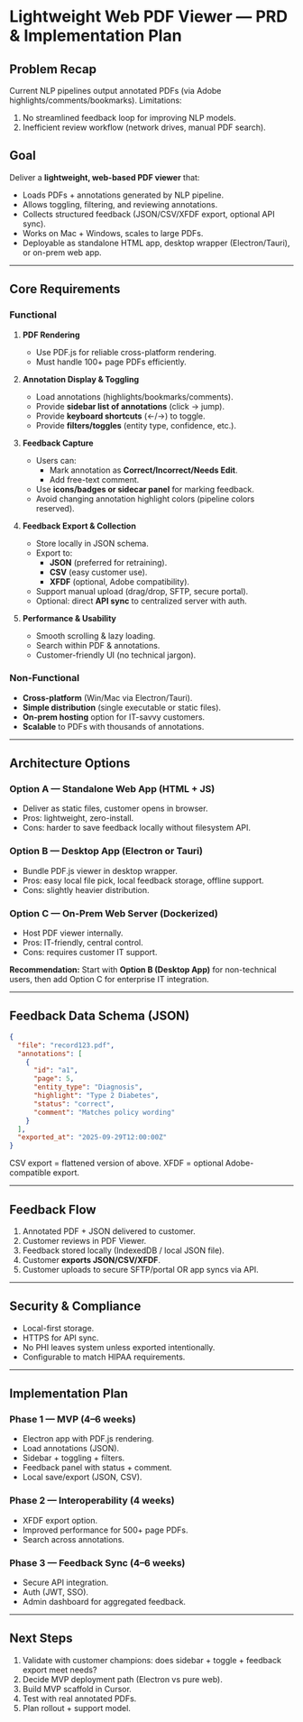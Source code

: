 # Lightweight Web PDF Viewer — PRD & Implementation Plan

## Problem Recap
Current NLP pipelines output annotated PDFs (via Adobe highlights/comments/bookmarks). Limitations:
1. No streamlined feedback loop for improving NLP models.
2. Inefficient review workflow (network drives, manual PDF search).

## Goal
Deliver a **lightweight, web-based PDF viewer** that:
- Loads PDFs + annotations generated by NLP pipeline.
- Allows toggling, filtering, and reviewing annotations.
- Collects structured feedback (JSON/CSV/XFDF export, optional API sync).
- Works on Mac + Windows, scales to large PDFs.
- Deployable as standalone HTML app, desktop wrapper (Electron/Tauri), or on-prem web app.

---

## Core Requirements
### Functional
1. **PDF Rendering**
   - Use PDF.js for reliable cross-platform rendering.
   - Must handle 100+ page PDFs efficiently.

2. **Annotation Display & Toggling**
   - Load annotations (highlights/bookmarks/comments).
   - Provide **sidebar list of annotations** (click → jump).
   - Provide **keyboard shortcuts** (←/→) to toggle.
   - Provide **filters/toggles** (entity type, confidence, etc.).

3. **Feedback Capture**
   - Users can:
     - Mark annotation as **Correct/Incorrect/Needs Edit**.
     - Add free-text comment.
   - Use **icons/badges or sidecar panel** for marking feedback.
   - Avoid changing annotation highlight colors (pipeline colors reserved).

4. **Feedback Export & Collection**
   - Store locally in JSON schema.
   - Export to:
     - **JSON** (preferred for retraining).
     - **CSV** (easy customer use).
     - **XFDF** (optional, Adobe compatibility).
   - Support manual upload (drag/drop, SFTP, secure portal).
   - Optional: direct **API sync** to centralized server with auth.

5. **Performance & Usability**
   - Smooth scrolling & lazy loading.
   - Search within PDF & annotations.
   - Customer-friendly UI (no technical jargon).

### Non-Functional
- **Cross-platform** (Win/Mac via Electron/Tauri).
- **Simple distribution** (single executable or static files).
- **On-prem hosting** option for IT-savvy customers.
- **Scalable** to PDFs with thousands of annotations.

---

## Architecture Options
### Option A — Standalone Web App (HTML + JS)
- Deliver as static files, customer opens in browser.
- Pros: lightweight, zero-install.
- Cons: harder to save feedback locally without filesystem API.

### Option B — Desktop App (Electron or Tauri)
- Bundle PDF.js viewer in desktop wrapper.
- Pros: easy local file pick, local feedback storage, offline support.
- Cons: slightly heavier distribution.

### Option C — On-Prem Web Server (Dockerized)
- Host PDF viewer internally.
- Pros: IT-friendly, central control.
- Cons: requires customer IT support.

**Recommendation:** Start with **Option B (Desktop App)** for non-technical users, then add Option C for enterprise IT integration.

---

## Feedback Data Schema (JSON)
```json
{
  "file": "record123.pdf",
  "annotations": [
    {
      "id": "a1",
      "page": 5,
      "entity_type": "Diagnosis",
      "highlight": "Type 2 Diabetes",
      "status": "correct",
      "comment": "Matches policy wording"
    }
  ],
  "exported_at": "2025-09-29T12:00:00Z"
}
```

CSV export = flattened version of above. XFDF = optional Adobe-compatible export.

---

## Feedback Flow
1. Annotated PDF + JSON delivered to customer.
2. Customer reviews in PDF Viewer.
3. Feedback stored locally (IndexedDB / local JSON file).
4. Customer **exports JSON/CSV/XFDF**.
5. Customer uploads to secure SFTP/portal OR app syncs via API.

---

## Security & Compliance
- Local-first storage.
- HTTPS for API sync.
- No PHI leaves system unless exported intentionally.
- Configurable to match HIPAA requirements.

---

## Implementation Plan
### Phase 1 — MVP (4–6 weeks)
- Electron app with PDF.js rendering.
- Load annotations (JSON).
- Sidebar + toggling + filters.
- Feedback panel with status + comment.
- Local save/export (JSON, CSV).

### Phase 2 — Interoperability (4 weeks)
- XFDF export option.
- Improved performance for 500+ page PDFs.
- Search across annotations.

### Phase 3 — Feedback Sync (4–6 weeks)
- Secure API integration.
- Auth (JWT, SSO).
- Admin dashboard for aggregated feedback.

---

## Next Steps
1. Validate with customer champions: does sidebar + toggle + feedback export meet needs?
2. Decide MVP deployment path (Electron vs pure web).
3. Build MVP scaffold in Cursor.
4. Test with real annotated PDFs.
5. Plan rollout + support model.
